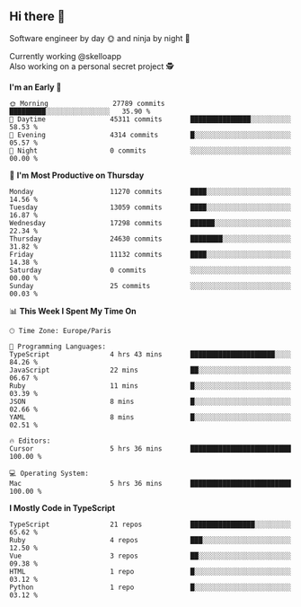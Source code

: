 ## Hi there 👋

Software engineer by day 🌞 and ninja by night 🌝

Currently working @skelloapp <br>
Also working on a personal secret project 🕵️

<!--START_SECTION:waka-->
**I'm an Early 🐤** 

```text
🌞 Morning                27789 commits       █████████░░░░░░░░░░░░░░░░   35.90 % 
🌆 Daytime                45311 commits       ███████████████░░░░░░░░░░   58.53 % 
🌃 Evening                4314 commits        █░░░░░░░░░░░░░░░░░░░░░░░░   05.57 % 
🌙 Night                  0 commits           ░░░░░░░░░░░░░░░░░░░░░░░░░   00.00 % 
```
📅 **I'm Most Productive on Thursday** 

```text
Monday                   11270 commits       ████░░░░░░░░░░░░░░░░░░░░░   14.56 % 
Tuesday                  13059 commits       ████░░░░░░░░░░░░░░░░░░░░░   16.87 % 
Wednesday                17298 commits       ██████░░░░░░░░░░░░░░░░░░░   22.34 % 
Thursday                 24630 commits       ████████░░░░░░░░░░░░░░░░░   31.82 % 
Friday                   11132 commits       ████░░░░░░░░░░░░░░░░░░░░░   14.38 % 
Saturday                 0 commits           ░░░░░░░░░░░░░░░░░░░░░░░░░   00.00 % 
Sunday                   25 commits          ░░░░░░░░░░░░░░░░░░░░░░░░░   00.03 % 
```


📊 **This Week I Spent My Time On** 

```text
🕑︎ Time Zone: Europe/Paris

💬 Programming Languages: 
TypeScript               4 hrs 43 mins       █████████████████████░░░░   84.26 % 
JavaScript               22 mins             ██░░░░░░░░░░░░░░░░░░░░░░░   06.67 % 
Ruby                     11 mins             █░░░░░░░░░░░░░░░░░░░░░░░░   03.39 % 
JSON                     8 mins              █░░░░░░░░░░░░░░░░░░░░░░░░   02.66 % 
YAML                     8 mins              █░░░░░░░░░░░░░░░░░░░░░░░░   02.51 % 

🔥 Editors: 
Cursor                   5 hrs 36 mins       █████████████████████████   100.00 % 

💻 Operating System: 
Mac                      5 hrs 36 mins       █████████████████████████   100.00 % 
```

**I Mostly Code in TypeScript** 

```text
TypeScript               21 repos            ████████████████░░░░░░░░░   65.62 % 
Ruby                     4 repos             ███░░░░░░░░░░░░░░░░░░░░░░   12.50 % 
Vue                      3 repos             ██░░░░░░░░░░░░░░░░░░░░░░░   09.38 % 
HTML                     1 repo              █░░░░░░░░░░░░░░░░░░░░░░░░   03.12 % 
Python                   1 repo              █░░░░░░░░░░░░░░░░░░░░░░░░   03.12 % 
```




<!--END_SECTION:waka-->

<!--
**antoinelncl/antoinelncl** is a ✨ _special_ ✨ repository because its `README.md` (this file) appears on your GitHub profile.

Here are some ideas to get you started:

- 🔭 I’m currently working on ...
- 🌱 I’m currently learning ...
- 👯 I’m looking to collaborate on ...
- 🤔 I’m looking for help with ...
- 💬 Ask me about ...
- 📫 How to reach me: ...
- 😄 Pronouns: ...
- ⚡ Fun fact: ...
-->
